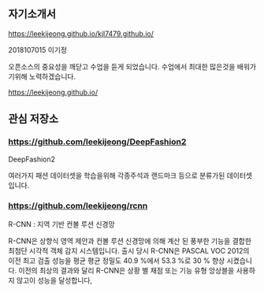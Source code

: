 ## 자기소개서

https://leekijeong.github.io/kjl7479.github.io/

2018107015 이기정

오픈소스의 중요성을 깨닫고 수업을 듣게 되었습니다.
수업에서 최대한 많은것을 배워가기위해 노력하겠습니다.

https://leekijeong.github.io/

## 관심 저장소

### https://github.com/leekijeong/DeepFashion2

DeepFashion2

여러가지 패션 데이터셋을 학습을위해 각종주석과 랜드마크 등으로 분류가된 데이터셋 입니다. 

### https://github.com/leekijeong/rcnn

R-CNN : 지역 기반 컨볼 루션 신경망

R-CNN은 상향식 영역 제안과 컨볼 루션 신경망에 의해 계산 된 풍부한 기능을 결합한 최첨단 시각적 객체 감지 시스템입니다. 
출시 당시 R-CNN은 PASCAL VOC 2012의 이전 최고 검출 성능을 평균 평균 정밀도 40.9 %에서 53.3 %로 30 % 향상 시켰습니다. 
이전의 최상의 결과와 달리 R-CNN은 상황 별 채점 또는 기능 유형 앙상블을 사용하지 않고이 성능을 달성합니다,
